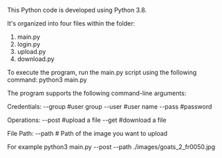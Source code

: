 This Python code is developed using Python 3.8. 

It's organized into four files within the folder:
1. main.py
2. login.py
3. upload.py
4. download.py

To execute the program, run the main.py script using the following command:
python3 main.py 

The program supports the following command-line arguments:

Credentials:
--group #user group
--user #user name
--pass #password

Operations:
--post #upload a file
--get #download a file

File Path:
--path # Path of the image you want to upload 


For example python3 main.py --post --path ./images/goats_2_fr0050.jpg
